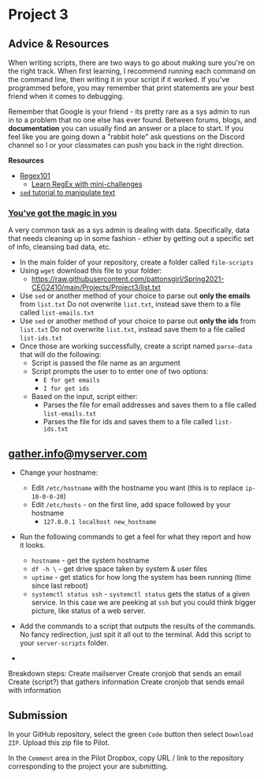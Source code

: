 # Project 3


## Advice & Resources

When writing scripts, there are two ways to go about making sure you're on the right track.  When first learning, I recommend running each command on the command line, then writing it in your script if it worked.  If you've programmed before, you may remember that print statements are your best friend when it comes to debugging.

Remember that Google is your friend - its pretty rare as a sys admin to run in to a problem that no one else has ever found.  Between forums, blogs, and **documentation** you can usually find an answer or a place to start.  If you feel like you are going down a "rabbit hole" ask questions on the Discord channel so I or your classmates can push you back in the right direction.

**Resources**
- [Regex101](https://regex101.com/)
    - [Learn RegEx with mini-challenges](https://regexone.com/)
- [`sed` tutorial to manipulate text](https://www.digitalocean.com/community/tutorials/the-basics-of-using-the-sed-stream-editor-to-manipulate-text-in-linux)


### [You've got the magic in you](https://www.youtube.com/watch?v=DqMZ8TieXfU&ab_channel=puddles235)

A very common task as a sys admin is dealing with data.  Specifically, data that needs cleaning up in some fashion - ethier by getting out a specific set of info, cleansing bad data, etc.  

- In the main folder of your repository, create a folder called `file-scripts`
- Using `wget` download this file to your folder:
    - https://raw.githubusercontent.com/pattonsgirl/Spring2021-CEG2410/main/Projects/Project3/list.txt
- Use `sed` or another method of your choice to parse out **only the emails** from `list.txt`  Do not overwrite `list.txt`, instead save them to a file called `list-emails.txt`
- Use `sed` or another method of your choice to parse out **only the ids** from `list.txt`  Do not overwrite `list.txt`, instead save them to a file called `list-ids.txt`
- Once those are working successfully, create a script named `parse-data` that will do the following:
    - Script is passed the file name as an argument
    - Script prompts the user to to enter one of two options:
        - `E for get emails`
        - `I for get ids`
    - Based on the input, script either:
        - Parses the file for email addresses and saves them to a file called `list-emails.txt`
        - Parses the file for ids and saves them to a file called `list-ids.txt`


## gather.info@myserver.com

- Change your hostname:
    - Edit `/etc/hostname` with the hostname you want (this is to replace `ip-10-0-0-20`)
    - Edit `/etc/hosts` - on the first line, add space followed by your hostname
        - `127.0.0.1 localhost new_hostname`

- Run the following commands to get a feel for what they report and how it looks.
    - `hostname` - get the system hostname
    - `df -h \` - get drive space taken by system & user files
    - `uptime` - get statics for how long the system has been running (time since last reboot)
    - `systemctl status ssh` - `systemctl status` gets the status of a given service.  In this case we are peeking at `ssh` but you could think bigger picture, like status of a web server.
- Add the commands to a script that outputs the results of the commands.  No fancy redirection, just spit it all out to the terminal.  Add this script to your `server-scripts` folder.
- 

Breakdown steps:
    Create mailserver
    Create cronjob that sends an email
    Create (script?) that gathers information
    Create cronjob that sends email with information

## Submission

In your GitHub repository, select the green `Code` button then select `Download ZIP`. Upload this zip file to Pilot.

In the `Comment` area in the Pilot Dropbox, copy URL / link to the repository corresponding to the project your are submitting.
